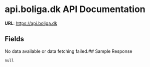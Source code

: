 # api.boliga.dk API Documentation

**URL**: https://api.boliga.dk

## Fields
No data available or data fetching failed.## Sample Response
```
null
```

